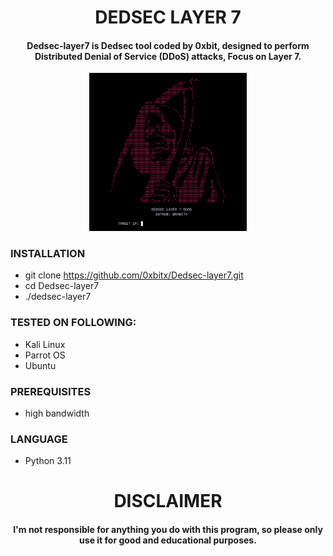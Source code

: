 
<h1 align="center"> DEDSEC LAYER 7 </h1>
<h4 align="center"> Dedsec-layer7 is Dedsec tool coded by 0xbit, designed to perform Distributed Denial of Service (DDoS) attacks, Focus on Layer 7. </h4>

<p align="center">
<img src="banner.png" width="50%" height="50%">
</p>

### INSTALLATION
* git clone https://github.com/0xbitx/Dedsec-layer7.git
* cd Dedsec-layer7
* ./dedsec-layer7

### TESTED ON FOLLOWING:
* Kali Linux
* Parrot OS
* Ubuntu

### PREREQUISITES
* high bandwidth

### LANGUAGE 
* Python 3.11

<h1 align="center"> DISCLAIMER </h1>

<h4 align="center">I'm not responsible for anything you do with this program, so please only use it for good and educational purposes. </h4>

